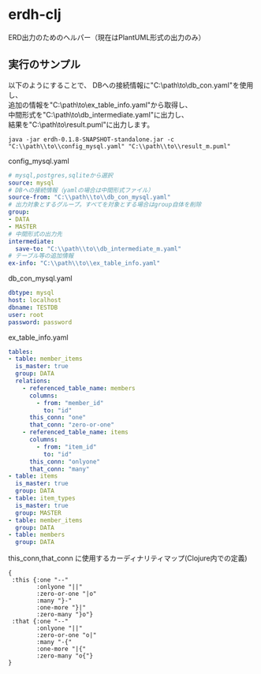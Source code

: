 # erdh-clj
ERD出力のためのヘルパー（現在はPlantUML形式の出力のみ）

## 実行のサンプル

以下のようにすることで、
DBへの接続情報に"C:\\path\\to\\db_con.yaml"を使用し、  
追加の情報を"C:\\path\\to\\ex_table_info.yaml"から取得し、  
中間形式を"C:\\path\\to\\db_intermediate.yaml"に出力し、  
結果を"C:\\path\\to\\result.puml"に出力します。  

```
java -jar erdh-0.1.8-SNAPSHOT-standalone.jar -c "C:\\path\\to\\config_mysql.yaml" "C:\\path\\to\\result_m.puml"
```

config_mysql.yaml
```config_mysql.yaml
# mysql,postgres,sqliteから選択
source: mysql
# DBへの接続情報（yamlの場合は中間形式ファイル）
source-from: "C:\\path\\to\\db_con_mysql.yaml"
# 出力対象とするグループ。すべてを対象とする場合はgroup自体を削除
group:
- DATA
- MASTER
# 中間形式の出力先
intermediate:
  save-to: "C:\\path\\to\\db_intermediate_m.yaml"
# テーブル等の追加情報
ex-info: "C:\\path\\to\\ex_table_info.yaml"
```

db_con_mysql.yaml
```db_con_mysql.yaml
dbtype: mysql
host: localhost
dbname: TESTDB
user: root
password: password
```

ex_table_info.yaml
```ex_table_info.yaml
tables:
- table: member_items
  is_master: true
  group: DATA
  relations:
    - referenced_table_name: members
      columns:
        - from: "member_id"
          to: "id"
      this_conn: "one"
      that_conn: "zero-or-one"
    - referenced_table_name: items
      columns:
        - from: "item_id"
          to: "id"
      this_conn: "onlyone"
      that_conn: "many"
- table: items
  is_master: true
  group: DATA
- table: item_types
  is_master: true
  group: MASTER
- table: member_items
  group: DATA
- table: members
  group: DATA
```

this_conn,that_conn に使用するカーディナリティマップ(Clojure内での定義)
```
{
 :this {:one "--"
        :onlyone "||"
        :zero-or-one "|o"
        :many "}-"
        :one-more "}|"
        :zero-many "}o"}
 :that {:one "--"
        :onlyone "||"
        :zero-or-one "o|"
        :many "-{"
        :one-more "|{"
        :zero-many "o{"}
}
```
